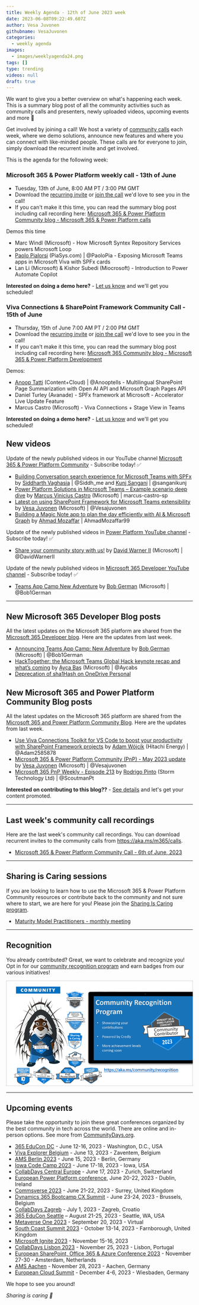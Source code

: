 ```yaml
---
title: Weekly Agenda - 12th of June 2023 week
date: 2023-06-08T09:22:49.607Z
author: Vesa Juvonen
githubname: VesaJuvonen
categories:
  - weekly agenda
images:
  - images/weeklyagenda24.png
tags: []
type: trending
videos: null
draft: true
---
```


We want to give you a better overview on what's happening each week. This is a summary blog post of all the community activities such as community calls and presenters, newly uploaded videos, upcoming events and more 🚀

Get involved by joining a call! We host a variety of [community calls](https://aka.ms/community/calls) each week, where we demo solutions, announce new features and where you can connect with like-minded people. These calls are for everyone to join, simply download the recurrent invite and get involved.

This is the agenda for the following week:

### Microsoft 365 & Power Platform weekly call - 13th of June

* Tuesday, 13th of June, 8:00 AM PT / 3:00 PM GMT
* Download the [recurring invite](https://aka.ms/m365-dev-call) or [join the call](https://aka.ms/m365-dev-call-join) we'd love to see you in the call!
* If you can't make it this time, you can read the summary blog post including call recording here: [Microsoft 365 & Power Platform Community blog - Microsoft 365 & Power Platform calls](https://pnp.github.io/blog/categories/microsoft-365-platform-call/)

Demos this time

* Marc Windl (Microsoft) - How Microsoft Syntex Repository Services powers Microsoft Loop
* [Paolo Pialorsi](https://twitter.com/PaoloPia) (PiaSys.com) | @PaoloPia - Exposing Microsoft Teams apps in Microsoft Viva with SPFx cards
* Lan Li (Microsoft)  & Kishor Subedi (Miocrosoft) - Introduction to Power Automate Copilot

**Interested on doing a demo here?** - [Let us know](https://aka.ms/community/request/demo) and we'll get you scheduled!

### Viva Connections & SharePoint Framework Community Call - 15th of June

* Thursday, 15th of June 7:00 AM PT / 2:00 PM GMT
* Download the [recurring invite](https://aka.ms/spdev-sig-call) or [join the call](https://aka.ms/spdev-sig-call-join) we'd love to see you in the call!
* If you can't make it this time, you can read the summary blog post including call recording here: [Microsoft 365 Community blog - Microsoft 365 & Power Platform Development](https://pnp.github.io/blog/categories/microsoft-365-and-power-platform-development-community-call/)

Demos: 

* [Anoop Tatti](https://twitter.com/anooptells) (Content+Cloud) | @Anooptells - Multilingual SharePoint Page Summarization with Open AI API and Microsoft Graph Pages API
* Daniel Turley (Avanade) - SPFx framework at Microsoft - Accelerator Live Update Feature
* Marcus Castro (Microsoft) - Viva Connections + Stage View in Teams

**Interested on doing a demo here?** - [Let us know](https://aka.ms/community/request/demo) and we'll get you scheduled! 


## New videos 

Update of the newly published videos in our YouTube channel [Microsoft 365 & Power Platform Community](https://www.youtube.com/channel/UC_mKdhw-V6CeCM7gTo_Iy7w) - Subscribe today! ✅

* [Building Conversation search experience for Microsoft Teams with SPFx](https://www.youtube.com/watch?v=3GRGQp4H6q8) by [Siddharth Vaghasia](https://twitter.com/siddh_me) | @Siddh_me and [Kunj Sangani](https://twitter.com/sanganikunj) | @sanganikunj
* [Power Platform Solutions in Microsoft Teams – Example scenario deep dive](https://www.youtube.com/watch?v=CZf8fJEu1tQ) by [Marcus Vinicius Castro](https://github.com/marcus-castro-sp) (Microsoft) | marcus-castro-sp
* [Latest on using SharePoint Framework for Microsoft Teams extensibility](https://www.youtube.com/watch?v=qgi1TR16VBc) by [Vesa Juvonen](https://twitter.com/vesajuvonen) (Microsoft) | @Vesajuvonen
* [Building a Magic Note app to plan the day efficiently with AI & Microsoft Graph](https://www.youtube.com/watch?v=K3aIDaQel20&t=1s) by [Ahmad Mozaffar](https://twitter.com/AhmadMozaffar99) | AhmadMozaffar99 


Update of the newly published videos in [Power Platform YouTube channel](https://www.youtube.com/@mspowerplatform) - Subscribe today! ✅

* [Share your community story with us!](https://www.youtube.com/watch?v=PsdcJar1B7A) by [David Warner II](https://twitter.com/DavidWarnerII) (Microsoft) | @DavidWarnerII

Update of the newly published videos in [Microsoft 365 Developer YouTube channel](https://www.youtube.com/@Microsoft365Developer) - Subscribe today! ✅

* [Teams App Camp New Adventure](https://www.youtube.com/shorts/MfW2Y_CgXZk) by [Bob German](https://twitter.com/Bob1German) (Microsoft) | @Bob1German

---

## New Microsoft 365 Developer Blog posts

All the latest updates on the Microsoft 365 platform are shared from the [Microsoft 365 Developer blog](https://devblogs.microsoft.com/microsoft365dev/). Here are the updates from last week.

* [Announcing Teams App Camp: New Adventure](https://devblogs.microsoft.com/microsoft365dev/announcing-teams-app-camp-new-adventure/) by [Bob German](https://twitter.com/Bob1German) (Microsoft) | @Bob1German
* [HackTogether: the Microsoft Teams Global Hack keynote recap and what’s coming](https://devblogs.microsoft.com/microsoft365dev/hacktogether-the-microsoft-teams-global-hack-keynote-recap-and-whats-coming/) by [Ayça Baş](https://twitter.com/aycabs) (Microsoft) | @Aycabs
* [Deprecation of sha1Hash on OneDrive Personal](https://devblogs.microsoft.com/microsoft365dev/deprecation-of-sha1hash-on-onedrive-personal/)


## New Microsoft 365 and Power Platform Community Blog posts

All the latest updates on the Microsoft 365 platform are shared from the [Microsoft 365 and Power Platform Community Blog](https://pnp.github.io/blog/). Here are the updates from last week.

* [Use Viva Connections Toolkit for VS Code to boost your productivity with SharePoint Framework projects](https://pnp.github.io/blog/post/viva-connections-toolkit-vscode-general-intro/) by [Adam Wójcik](https://twitter.com/Adam25858782) (Hitachi Energy) | @Adam2585878
* [Microsoft 365 & Power Platform Community (PnP) - May 2023 update](https://pnp.github.io/blog/microsoft-365-platform-community-update/23-06-06/) by [Vesa Juvonen](https://twitter.com/vesajuvonen) (Microsoft) | @Vesajuvonen
* [Microsoft 365 PnP Weekly - Episode 213](https://pnp.github.io/blog/microsoft-365-pnp-weekly/episode-213/) by [Rodrigo Pinto](https://twitter.com/scoutmanpt) (Storm Technology Ltd) | @ScoutmanPt


**Interested on contributing to this blog??** - [See details](https://pnp.github.io/blog/post/contribute-blog/) and let's get your content promoted.

---

## Last week's community call recordings

Here are the last week's community call recordings. You can download recurrent invites to the community calls from https://aka.ms/m365/calls.

* [Microsoft 365 & Power Platform Community Call - 6th of June, 2023](https://pnp.github.io/blog/microsoft-365-platform-community-call/2023-06-06/)

---

## Sharing is Caring sessions

If you are looking to learn how to use the Microsoft 365 & Power Platform Community resources or contribute back to the community and not sure where to start, we are here for you! Please join the [Sharing Is Caring program](https://pnp.github.io/sharing-is-caring/).

* [Maturity Model Practitioners - monthly meeting](https://aka.ms/mm4m365/invite)

---

## Recognition

You already contributed? Great, we want to celebrate and recognize you! Opt in for our [community recognition program](https://pnp.github.io/recognitionprogram/) and earn badges from our various initiatives! 

![together-221201.png](images/community-recognization-program.png)

---

## Upcoming events

Please take the opportunity to join these great conferences organized by the best community in tech across the world. There are online and in-person options. See more from [CommunityDays.org](https://www.communitydays.org/).

* [365 EduCon DC](https://365educon.com/DC/) - June 12-16, 2023 - Washington, D.C., USA
* [Viva Explorer Belgium](https://www.communitydays.org/event/2023-06-13/viva-explorers-belgium) - June 13, 2023 - Zaventem, Belgium
* [AMS Berlin 2023](https://www.communitydays.org/event/2023-06-15/amsberlin-2023) - June 15, 2023 - Berlin, Germany
* [Iowa Code Camp 2023](https://www.communitydays.org/event/2023-06-17/iowa-code-camp-2023) - June 17-18, 2023 - Iowa, USA
* [CollabDays Central Europe](https://www.collabdays.org/2023-ce/) - June 17, 2023 - Zurich, Switzerland
* [European Power Platform conference](https://www.sharepointeurope.com/european-power-platform-conference/), June 20-22, 2023 - Dublin, Ireland
* [Commsverse 2023](https://www.communitydays.org/event/2023-06-21/commsverse-2023) - June 21-22, 2023 - Surrey, United Kingdom
* [Dynamics 365 Bootcamp CX Summit](https://www.communitydays.org/event/2023-06-23/dynamics-365-bootcamp-cx-summit) - June 23-24, 2023 - Brussels, Belgium
* [CollabDays Zagreb](https://www.communitydays.org/event/2023-07-01/collabdays-zagreb) - July 1, 2023 - Zagreb, Croatio
* [365 EduCon Seattle](https://365educon.com/Seattle/) – August 21-25, 2023 - Seattle, WA, USA
* [Metaverse One 2023](https://www.communitydays.org/event/2023-09-20/metaverse-one-2023) - September 20, 2023 - Virtual
* [South Coast Summit 2023](https://www.southcoastsummit.com/) - October 13-14, 2023 - Farnborough, United Kingdom
* [Microsoft Ignite 2023](https://ignite.microsoft.com/) - November 15-16, 2023
* [CollabDays Lisbon 2023](https://www.collabdays.org/2023-lisbon/) - November 25, 2023 - Lisbon, Portugal
* [European SharePoint, Office 365 & Azure Conference 2023](https://www.sharepointeurope.com/) - November 27-30 - Amsterdam, Netherlands
* [AMS Aachen](https://www.communitydays.org/event/2023-11-28/ams-aachen) - November 28, 2023 - Aachen, Germany
* [European Cloud Summit](https://www.cloudsummit.eu/) - December 4-6, 2023 - Wiesbaden, Germany

We hope to see you around!

_Sharing is caring 🧡_
